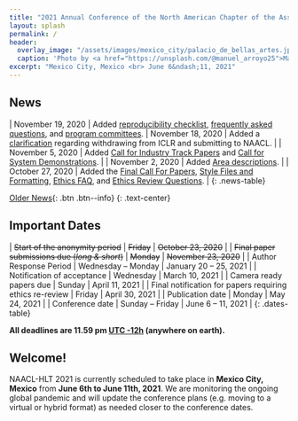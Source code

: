 ```yaml
---
title: "2021 Annual Conference of the North American Chapter of the Association for Computational Linguistics"
layout: splash
permalink: /
header:
  overlay_image: "/assets/images/mexico_city/palacio_de_bellas_artes.jpg"
  caption: 'Photo by <a href="https://unsplash.com/@manuel_arroyo25">Manuel Arroyo</a> on <a href="http://www.unsplash.com">Unsplash</a>'
excerpt: "Mexico City, Mexico <br> June 6&ndash;11, 2021"
---
```


## News

<style>
.news-table { font-size: .9em; }
.news-table tr td:nth-child(1) { font-weight: bold; width: 20%; }
</style>

| November 19, 2020 | Added [reproducibility checklist](/calls/reproducibility-checklist), [frequently asked questions](/faq), and [program committees](/committees/program).
| November 18, 2020 | Added a [clarification](/calls/papers/#anonymity-period-clarifications) regarding withdrawing from ICLR and submitting to NAACL. |
| November 5, 2020 | Added [Call for Industry Track Papers](/calls/industry/) and [Call for System Demonstrations](/calls/demos/). |
| November 2, 2020 | Added [Area descriptions](/calls/area-descriptions/). |
| October 27, 2020 | Added the [Final Call For Papers](/calls/papers/), [Style Files and Formatting](/calls/style-and-formatting/), [Ethics FAQ](/ethics/faq/), and [Ethics Review Questions](/ethics/review-questions). |
{: .news-table}

[Older News](/archive/){: .btn .btn--info}
{: .text-center}

## Important Dates

<style>
.dates-table { font-size: .9em; }
.dates-table tr td:nth-child(1) { width: 55%; }
.dates-table tr td:nth-child(2) { width: 25%; }
.dates-table del { color: #888; }
</style>

| ~~Start of the anonymity period~~ | ~~Friday~~ | ~~October 23, 2020~~ |
| ~~Final paper submissions due (*long & short*)~~ | ~~Monday~~ | ~~November 23, 2020~~ |
| Author Response Period | Wednesday – Monday | January 20 – 25, 2021 |
| Notification of acceptance | Wednesday | March 10, 2021 |
| Camera ready papers due | Sunday | April 11, 2021 |
| Final notification for papers requiring ethics re-review | Friday | April 30, 2021 |
| Publication date | Monday | May 24, 2021 |
| Conference date | Sunday – Friday | June 6 – 11, 2021 |
{: .dates-table}

<b>All deadlines are 11.59 pm <a target="_blank" href="https://www.timeanddate.com/time/zone/timezone/utc-12">UTC -12h</a> (anywhere on earth).</b>

## Welcome!

NAACL-HLT 2021 is currently scheduled to take place in **Mexico City, Mexico** from **June 6th to June 11th, 2021**. We are monitoring the ongoing global pandemic and will update the conference plans (e.g. moving to a virtual or hybrid format) as needed closer to the conference dates.

